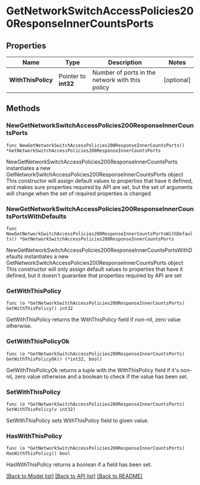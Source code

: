 # GetNetworkSwitchAccessPolicies200ResponseInnerCountsPorts

## Properties

Name | Type | Description | Notes
------------ | ------------- | ------------- | -------------
**WithThisPolicy** | Pointer to **int32** | Number of ports in the network with this policy | [optional] 

## Methods

### NewGetNetworkSwitchAccessPolicies200ResponseInnerCountsPorts

`func NewGetNetworkSwitchAccessPolicies200ResponseInnerCountsPorts() *GetNetworkSwitchAccessPolicies200ResponseInnerCountsPorts`

NewGetNetworkSwitchAccessPolicies200ResponseInnerCountsPorts instantiates a new GetNetworkSwitchAccessPolicies200ResponseInnerCountsPorts object
This constructor will assign default values to properties that have it defined,
and makes sure properties required by API are set, but the set of arguments
will change when the set of required properties is changed

### NewGetNetworkSwitchAccessPolicies200ResponseInnerCountsPortsWithDefaults

`func NewGetNetworkSwitchAccessPolicies200ResponseInnerCountsPortsWithDefaults() *GetNetworkSwitchAccessPolicies200ResponseInnerCountsPorts`

NewGetNetworkSwitchAccessPolicies200ResponseInnerCountsPortsWithDefaults instantiates a new GetNetworkSwitchAccessPolicies200ResponseInnerCountsPorts object
This constructor will only assign default values to properties that have it defined,
but it doesn't guarantee that properties required by API are set

### GetWithThisPolicy

`func (o *GetNetworkSwitchAccessPolicies200ResponseInnerCountsPorts) GetWithThisPolicy() int32`

GetWithThisPolicy returns the WithThisPolicy field if non-nil, zero value otherwise.

### GetWithThisPolicyOk

`func (o *GetNetworkSwitchAccessPolicies200ResponseInnerCountsPorts) GetWithThisPolicyOk() (*int32, bool)`

GetWithThisPolicyOk returns a tuple with the WithThisPolicy field if it's non-nil, zero value otherwise
and a boolean to check if the value has been set.

### SetWithThisPolicy

`func (o *GetNetworkSwitchAccessPolicies200ResponseInnerCountsPorts) SetWithThisPolicy(v int32)`

SetWithThisPolicy sets WithThisPolicy field to given value.

### HasWithThisPolicy

`func (o *GetNetworkSwitchAccessPolicies200ResponseInnerCountsPorts) HasWithThisPolicy() bool`

HasWithThisPolicy returns a boolean if a field has been set.


[[Back to Model list]](../README.md#documentation-for-models) [[Back to API list]](../README.md#documentation-for-api-endpoints) [[Back to README]](../README.md)


